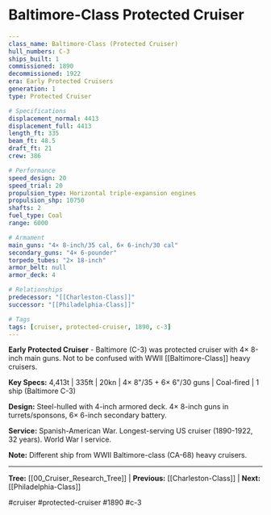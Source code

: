 # Baltimore-Class Protected Cruiser

```yaml
---
class_name: Baltimore-Class (Protected Cruiser)
hull_numbers: C-3
ships_built: 1
commissioned: 1890
decommissioned: 1922
era: Early Protected Cruisers
generation: 1
type: Protected Cruiser

# Specifications
displacement_normal: 4413
displacement_full: 4413
length_ft: 335
beam_ft: 48.5
draft_ft: 21
crew: 386

# Performance
speed_design: 20
speed_trial: 20
propulsion_type: Horizontal triple-expansion engines
propulsion_shp: 10750
shafts: 2
fuel_type: Coal
range: 6000

# Armament
main_guns: "4× 8-inch/35 cal, 6× 6-inch/30 cal"
secondary_guns: "4× 6-pounder"
torpedo_tubes: "2× 18-inch"
armor_belt: null
armor_deck: 4

# Relationships
predecessor: "[[Charleston-Class]]"
successor: "[[Philadelphia-Class]]"

# Tags
tags: [cruiser, protected-cruiser, 1890, c-3]
---
```

**Early Protected Cruiser** - Baltimore (C-3) was protected cruiser with 4× 8-inch main guns. Not to be confused with WWII [[Baltimore-Class]] heavy cruisers.

**Key Specs:** 4,413t | 335ft | 20kn | 4× 8"/35 + 6× 6"/30 guns | Coal-fired | 1 ship (Baltimore C-3)

**Design:** Steel-hulled with 4-inch armored deck. 4× 8-inch guns in turrets/sponsons, 6× 6-inch secondary battery.

**Service:** Spanish-American War. Longest-serving US cruiser (1890-1922, 32 years). World War I service.

**Note:** Different ship from WWII Baltimore-class (CA-68) heavy cruisers.

---
**Tree:** [[00_Cruiser_Research_Tree]] | **Previous:** [[Charleston-Class]] | **Next:** [[Philadelphia-Class]]

#cruiser #protected-cruiser #1890 #c-3
